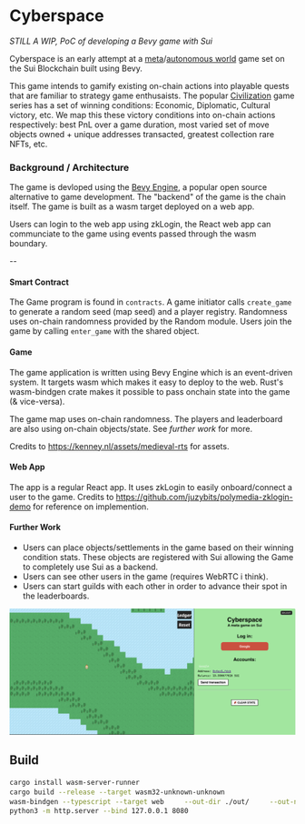 # Cyberspace

*STILL A WIP, PoC of developing a Bevy game with Sui*

Cyberspace is an early attempt at a [meta](https://en.wikipedia.org/wiki/Metagame)/[autonomous world](https://0xparc.org/blog/autonomous-worlds) game set on the Sui Blockchain built using Bevy.

This game intends to gamify existing on-chain actions into playable quests that are familiar to strategy game enthusaists. The popular [Civilization](https://en.wikipedia.org/wiki/Civilization_(series)) game series has a set of winning conditions: Economic, Diplomatic, Cultural victory, etc. We map this these victory conditions into on-chain actions respectively: best PnL over a game duration, most varied set of move objects owned + unique addresses transacted, greatest collection rare NFTs, etc.

### Background / Architecture
The game is devloped using the [Bevy Engine](https://bevyengine.org/), a popular open source alternative to game development. The "backend" of the game is the chain itself. The game is built as a wasm target deployed on a web app.

Users can login to the web app using zkLogin, the React web app can communciate to the game using events passed through the wasm boundary.

--
#### Smart Contract
The Game program is found in `contracts`. A game initiator calls `create_game` to generate a random seed (map seed) and a player registry. Randomness uses on-chain randomness provided by the Random module. Users join the game by calling `enter_game` with the shared object.

#### Game
The game application is written using Bevy Engine which is an event-driven system. It targets wasm which makes it easy to deploy to the web. Rust's wasm-bindgen crate makes it possible to pass onchain state into the game (& vice-versa).

The game map uses on-chain randomness. The players and leaderboard are also using on-chain objects/state. See _further work_ for more.

Credits to https://kenney.nl/assets/medieval-rts for assets.

#### Web App
The app is a regular React app. It uses zkLogin to easily onboard/connect a user to the game. Credits to https://github.com/juzybits/polymedia-zklogin-demo for reference on implemention.

#### Further Work
- Users can place objects/settlements in the game based on their winning condition stats. These objects are registered with Sui allowing the Game to completely use Sui as a backend.
- Users can see other users in the game (requires WebRTC i think).
- Users can start guilds with each other in order to advance their spot in the leaderboards.

![Screenshot of game](/screenshot.png)

## Build
```sh
cargo install wasm-server-runner
cargo build --release --target wasm32-unknown-unknown
wasm-bindgen --typescript --target web     --out-dir ./out/     --out-name "cyberspace"     ./target/wasm32-unknown-unknown/release/cyberspace.wasm
python3 -m http.server --bind 127.0.0.1 8080
```
